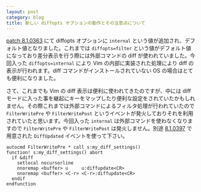 ```yaml
---
layout: post
category: blog
title: 新しい diffopts オプションの動作とその注意点について
---
```

[patch 8.1.0363](https://github.com/vim/vim/commit/c93262b2e3fb043c685bd4014a35a29111dea484) にて diffopts オプションに `internal` という値が追加され、デフォルト値となりました。これまでは `diffopts=filter` という値がデフォルト値になっており差分表示を行う際には外部コマンドの diff が使われていました。今回入った `diffopts=internal` により Vim の内部に実装された処理により diff の表示が行われます。diff コマンドがインストールされていない OS の場合はとても便利になりました。

さて、これまでも Vim の diff 表示は便利に使われてきたのですが、中には diff モードに入った事を継起にキーをマップしたり便利な設定をされていたかもしれません。その際これまでは外部コマンドによるフィルタ処理が行われていたので `FilterWritePre` や `FilterWritePost` というイベントが発火しておりそれを利用されていたと思います。今回入った `internal` は外部コマンドを使わなくなりますので `FilterWritePre` や `FilterWritePost` は発火しません。別途 [8.1.0397](https://github.com/vim/vim/commit/e8fa05b5bc2d6d76bf5af50176a63655d00d1110) で用意された `DiffUpdated` イベントを使って下さい。

```vim
autocmd FilterWritePre * call s:my_diff_settings()
function! s:my_diff_settings() abort
  if &diff
    setlocal nocursorline
    nnoremap <buffer> u     u:diffupdate<CR>
    nnoremap <buffer> <C-r> <C-r>:diffupdate<CR>
  endif
endfunction
```
